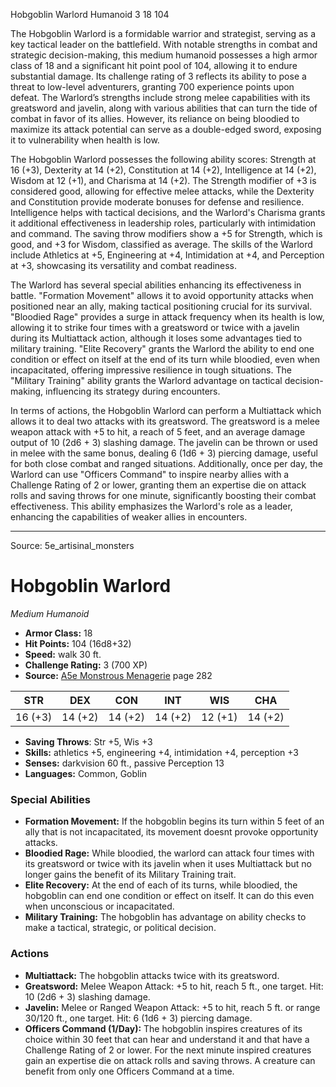 <MonsterName/>Hobgoblin Warlord</MonsterName>
<CreatureType/>Humanoid</CreatureType>
<CR/>3</CR>
<AC/>18</AC>
<HP/>104</HP>
<summary>The Hobgoblin Warlord is a formidable warrior and strategist, serving as a key tactical leader on the battlefield. With notable strengths in combat and strategic decision-making, this medium humanoid possesses a high armor class of 18 and a significant hit point pool of 104, allowing it to endure substantial damage. Its challenge rating of 3 reflects its ability to pose a threat to low-level adventurers, granting 700 experience points upon defeat. The Warlord’s strengths include strong melee capabilities with its greatsword and javelin, along with various abilities that can turn the tide of combat in favor of its allies. However, its reliance on being bloodied to maximize its attack potential can serve as a double-edged sword, exposing it to vulnerability when health is low.</summary>

<detail>

The Hobgoblin Warlord possesses the following ability scores: Strength at 16 (+3), Dexterity at 14 (+2), Constitution at 14 (+2), Intelligence at 14 (+2), Wisdom at 12 (+1), and Charisma at 14 (+2). The Strength modifier of +3 is considered good, allowing for effective melee attacks, while the Dexterity and Constitution provide moderate bonuses for defense and resilience. Intelligence helps with tactical decisions, and the Warlord's Charisma grants it additional effectiveness in leadership roles, particularly with intimidation and command. The saving throw modifiers show a +5 for Strength, which is good, and +3 for Wisdom, classified as average. The skills of the Warlord include Athletics at +5, Engineering at +4, Intimidation at +4, and Perception at +3, showcasing its versatility and combat readiness.

The Warlord has several special abilities enhancing its effectiveness in battle. "Formation Movement" allows it to avoid opportunity attacks when positioned near an ally, making tactical positioning crucial for its survival. "Bloodied Rage" provides a surge in attack frequency when its health is low, allowing it to strike four times with a greatsword or twice with a javelin during its Multiattack action, although it loses some advantages tied to military training. "Elite Recovery" grants the Warlord the ability to end one condition or effect on itself at the end of its turn while bloodied, even when incapacitated, offering impressive resilience in tough situations. The "Military Training" ability grants the Warlord advantage on tactical decision-making, influencing its strategy during encounters.

In terms of actions, the Hobgoblin Warlord can perform a Multiattack which allows it to deal two attacks with its greatsword. The greatsword is a melee weapon attack with +5 to hit, a reach of 5 feet, and an average damage output of 10 (2d6 + 3) slashing damage. The javelin can be thrown or used in melee with the same bonus, dealing 6 (1d6 + 3) piercing damage, useful for both close combat and ranged situations. Additionally, once per day, the Warlord can use "Officers Command" to inspire nearby allies with a Challenge Rating of 2 or lower, granting them an expertise die on attack rolls and saving throws for one minute, significantly boosting their combat effectiveness. This ability emphasizes the Warlord's role as a leader, enhancing the capabilities of weaker allies in encounters.</detail>



---

Source: 5e_artisinal_monsters

# Hobgoblin Warlord

*Medium* *Humanoid*

- **Armor Class:** 18
- **Hit Points:** 104 (16d8+32)
- **Speed:** walk 30 ft.
- **Challenge Rating:** 3 (700 XP)
- **Source:** [A5e Monstrous Menagerie](https://enpublishingrpg.com/products/level-up-monstrous-menagerie-a5e) page 282

| STR | DEX | CON | INT | WIS | CHA |
| --- | --- | --- | --- | --- | --- |
| 16 (+3) | 14 (+2) | 14 (+2) | 14 (+2) | 12 (+1) | 14 (+2) |

- **Saving Throws**: Str +5, Wis +3
- **Skills:** athletics +5, engineering +4, intimidation +4, perception +3
- **Senses:** darkvision 60 ft., passive Perception 13
- **Languages:** Common, Goblin

### Special Abilities

- **Formation Movement:** If the hobgoblin begins its turn within 5 feet of an ally that is not incapacitated, its movement doesnt provoke opportunity attacks.
- **Bloodied Rage:** While bloodied, the warlord can attack four times with its greatsword or twice with its javelin when it uses Multiattack but no longer gains the benefit of its Military Training trait.
- **Elite Recovery:** At the end of each of its turns, while bloodied, the hobgoblin can end one condition or effect on itself. It can do this even when unconscious or incapacitated.
- **Military Training:** The hobgoblin has advantage on ability checks to make a tactical, strategic, or political decision.

### Actions

- **Multiattack:** The hobgoblin attacks twice with its greatsword.
- **Greatsword:** Melee Weapon Attack: +5 to hit, reach 5 ft., one target. Hit: 10 (2d6 + 3) slashing damage.
- **Javelin:** Melee or Ranged Weapon Attack: +5 to hit, reach 5 ft. or range 30/120 ft., one target. Hit: 6 (1d6 + 3) piercing damage.
- **Officers Command (1/Day):** The hobgoblin inspires creatures of its choice within 30 feet that can hear and understand it and that have a Challenge Rating of 2 or lower. For the next minute  inspired creatures gain an expertise die on attack rolls and saving throws. A creature can benefit from only one Officers Command at a time.




